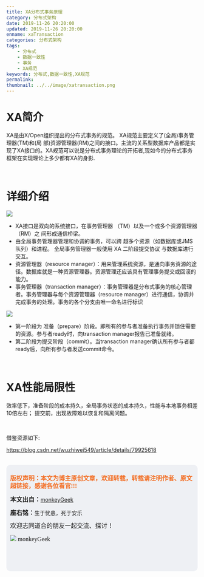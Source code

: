 ```yaml
---
title: XA分布式事务原理
category: 分布式架构
date: 2019-11-26 20:20:00
updated: 2019-11-26 20:20:00
enname: xaTransaction
categories: 分布式架构
tags:
	- 分布式
	- 数据一致性
	- 事务
	- XA规范
keywords: 分布式,数据一致性,XA规范
permalink:
thumbnail: ../../image/xatransaction.png
---
```


# XA简介

XA是由X/Open组织提出的分布式事务的规范。 XA规范主要定义了(全局)事务管理器(TM)和(局 部)资源管理器(RM)之间的接口。主流的关系型数据库产品都是实现了XA接口的。XA规范可以说是分布式事务理论的开拓者,现如今的分布式事务框架在实现理论上多少都有XA的身影.

<!--more-->

</br>

# 详细介绍

![](../../../../image/xatransaction.png)

- XA接口是双向的系统接口，在事务管理器 （TM）以及一个或多个资源管理器（RM）之 间形成通信桥梁。
- 由全局事务管理器管理和协调的事务，可以跨 越多个资源（如数据库或JMS队列）和进程。 全局事务管理器一般使用 XA 二阶段提交协议 与数据库进行交互。
- 资源管理器（resource manager）：用来管理系统资源，是通向事务资源的途径。数据库就是一种资源管理器。资源管理还应该具有管理事务提交或回滚的能力。
- 事务管理器（transaction manager）：事务管理器是分布式事务的核心管理者。事务管理器与每个资源管理器（resource manager）进行通信，协调并完成事务的处理。事务的各个分支由唯一命名进行标识

![](../../../../image/XA两段提交.png)

- 第一阶段为 准备（prepare）阶段。即所有的参与者准备执行事务并锁住需要的资源。参与者ready时，向transaction manager报告已准备就绪。
- 第二阶段为提交阶段（commit）。当transaction manager确认所有参与者都ready后，向所有参与者发送commit命令。

</br>

# XA性能局限性

效率低下，准备阶段的成本持久，全局事务状态的成本持久，性能与本地事务相差10倍左右；
提交前，出现故障难以恢复和隔离问题。

</br>

借鉴资源如下:

https://blog.csdn.net/wuzhiwei549/article/details/79925618

</br>

<script>
var _hmt = _hmt || [];
(function() {
  var hm = document.createElement("script");
  hm.src = "https://hm.baidu.com/hm.js?2f798e6b269c8a40f12bef25d7f1876d";
  var s = document.getElementsByTagName("script")[0]; 
  s.parentNode.insertBefore(hm, s);
})();
</script>

<div style="height:260px; background-color:rgb(238,240,244); padding:10px;border-radius:10px;">
    <p style="color:#f36c21;font:bold 16px/20px 'kaiTi';">
      版权声明：本文为博主原创文章，欢迎转载，转载请注明作者、原文超链接，感谢各位看官!!!
    </p>
    <p>
      <span style="font:bold 16px/20px 'kaiTi';">本文出自：</span><a href="https://monkeyGeek369.github.io">monkeyGeek</a> 
    </p>
    <p>
      <span style="font:bold 16px/20px 'kaiTi';">座右铭：</span><span>生于忧患，死于安乐</span> 
    </p>
    <p>
      <span style="font:16px/20px 'kaiTi';">欢迎志同道合的朋友一起交流、探讨！</span> 
    </p>
    <img style="height:auto; width:auto;flot:left;" src="../../../../image/monkey64.png" /><span style="font:16px/20px 'kaiTi';flot:left;">   monkeyGeek</span>


